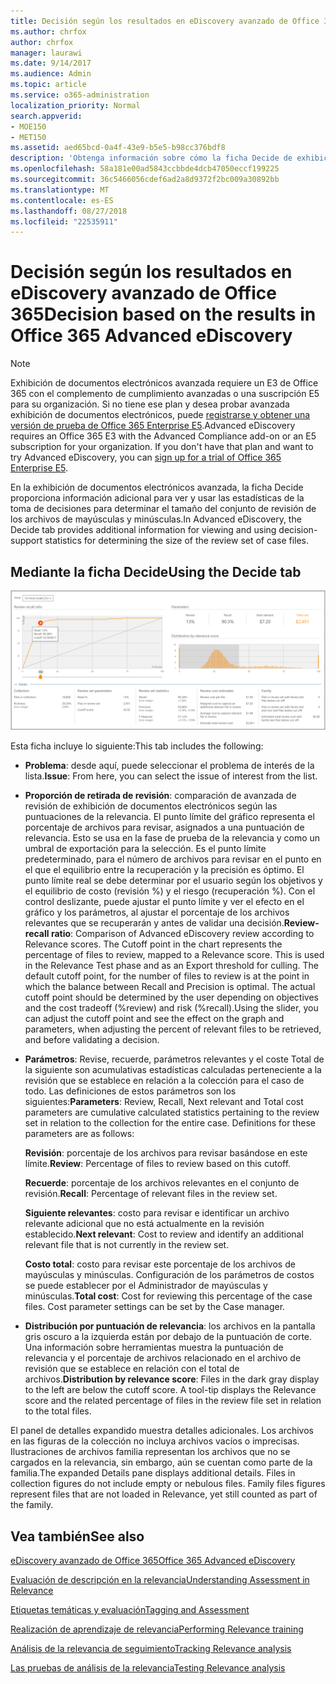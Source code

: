 ```yaml
---
title: Decisión según los resultados en eDiscovery avanzado de Office 365
ms.author: chrfox
author: chrfox
manager: laurawi
ms.date: 9/14/2017
ms.audience: Admin
ms.topic: article
ms.service: o365-administration
localization_priority: Normal
search.appverid:
- MOE150
- MET150
ms.assetid: aed65bcd-0a4f-43e9-b5e5-b98cc376bdf8
description: 'Obtenga información sobre cómo la ficha Decide de exhibición de documentos electrónicos avanzada de Office 365 ofrece datos que le ayudarán a determinan el tamaño correcto del conjunto de revisión de los archivos de mayúsculas y minúsculas. '
ms.openlocfilehash: 58a181e00ad5843ccbbde4dcb47050eccf199225
ms.sourcegitcommit: 36c5466056cdef6ad2a8d9372f2bc009a30892bb
ms.translationtype: MT
ms.contentlocale: es-ES
ms.lasthandoff: 08/27/2018
ms.locfileid: "22535911"
---
```

# <a name="decision-based-on-the-results-in-office-365-advanced-ediscovery"></a><span data-ttu-id="4ca3d-103">Decisión según los resultados en eDiscovery avanzado de Office 365</span><span class="sxs-lookup"><span data-stu-id="4ca3d-103">Decision based on the results in Office 365 Advanced eDiscovery</span></span>

> [!NOTE]
> <span data-ttu-id="4ca3d-p101">Exhibición de documentos electrónicos avanzada requiere un E3 de Office 365 con el complemento de cumplimiento avanzadas o una suscripción E5 para su organización. Si no tiene ese plan y desea probar avanzada exhibición de documentos electrónicos, puede [registrarse y obtener una versión de prueba de Office 365 Enterprise E5](https://go.microsoft.com/fwlink/p/?LinkID=698279).</span><span class="sxs-lookup"><span data-stu-id="4ca3d-p101">Advanced eDiscovery requires an Office 365 E3 with the Advanced Compliance add-on or an E5 subscription for your organization. If you don't have that plan and want to try Advanced eDiscovery, you can [sign up for a trial of Office 365 Enterprise E5](https://go.microsoft.com/fwlink/p/?LinkID=698279).</span></span> 
  
 <span data-ttu-id="4ca3d-106">En la exhibición de documentos electrónicos avanzada, la ficha Decide proporciona información adicional para ver y usar las estadísticas de la toma de decisiones para determinar el tamaño del conjunto de revisión de los archivos de mayúsculas y minúsculas.</span><span class="sxs-lookup"><span data-stu-id="4ca3d-106">In Advanced eDiscovery, the Decide tab provides additional information for viewing and using decision-support statistics for determining the size of the review set of case files.</span></span> 
  
## <a name="using-the-decide-tab"></a><span data-ttu-id="4ca3d-107">Mediante la ficha Decide</span><span class="sxs-lookup"><span data-stu-id="4ca3d-107">Using the Decide tab</span></span>

![Decisión de relevancia](media/f32fed89-f3b5-404a-90c7-ea25d2eb58a9.png)
  
<span data-ttu-id="4ca3d-109">Esta ficha incluye lo siguiente:</span><span class="sxs-lookup"><span data-stu-id="4ca3d-109">This tab includes the following:</span></span>
  
- <span data-ttu-id="4ca3d-110">**Problema**: desde aquí, puede seleccionar el problema de interés de la lista.</span><span class="sxs-lookup"><span data-stu-id="4ca3d-110">**Issue**: From here, you can select the issue of interest from the list.</span></span> 
    
- <span data-ttu-id="4ca3d-p102">**Proporción de retirada de revisión**: comparación de avanzada de revisión de exhibición de documentos electrónicos según las puntuaciones de la relevancia. El punto límite del gráfico representa el porcentaje de archivos para revisar, asignados a una puntuación de relevancia. Esto se usa en la fase de prueba de la relevancia y como un umbral de exportación para la selección. Es el punto límite predeterminado, para el número de archivos para revisar en el punto en el que el equilibrio entre la recuperación y la precisión es óptimo. El punto límite real se debe determinar por el usuario según los objetivos y el equilibrio de costo (revisión %) y el riesgo (recuperación %). Con el control deslizante, puede ajustar el punto límite y ver el efecto en el gráfico y los parámetros, al ajustar el porcentaje de los archivos relevantes que se recuperarán y antes de validar una decisión.</span><span class="sxs-lookup"><span data-stu-id="4ca3d-p102">**Review-recall ratio**: Comparison of Advanced eDiscovery review according to Relevance scores. The Cutoff point in the chart represents the percentage of files to review, mapped to a Relevance score. This is used in the Relevance Test phase and as an Export threshold for culling. The default cutoff point, for the number of files to review is at the point in which the balance between Recall and Precision is optimal. The actual cutoff point should be determined by the user depending on objectives and the cost tradeoff (%review) and risk (%recall).Using the slider, you can adjust the cutoff point and see the effect on the graph and parameters, when adjusting the percent of relevant files to be retrieved, and before validating a decision.</span></span>
    
- <span data-ttu-id="4ca3d-p103">**Parámetros**: Revise, recuerde, parámetros relevantes y el coste Total de la siguiente son acumulativas estadísticas calculadas perteneciente a la revisión que se establece en relación a la colección para el caso de todo. Las definiciones de estos parámetros son los siguientes:</span><span class="sxs-lookup"><span data-stu-id="4ca3d-p103">**Parameters**: Review, Recall, Next relevant and Total cost parameters are cumulative calculated statistics pertaining to the review set in relation to the collection for the entire case. Definitions for these parameters are as follows:</span></span>
    
    <span data-ttu-id="4ca3d-118">**Revisión**: porcentaje de los archivos para revisar basándose en este límite.</span><span class="sxs-lookup"><span data-stu-id="4ca3d-118">**Review**: Percentage of files to review based on this cutoff.</span></span> 
    
    <span data-ttu-id="4ca3d-119">**Recuerde**: porcentaje de los archivos relevantes en el conjunto de revisión.</span><span class="sxs-lookup"><span data-stu-id="4ca3d-119">**Recall**: Percentage of relevant files in the review set.</span></span> 
    
    <span data-ttu-id="4ca3d-120">**Siguiente relevantes**: costo para revisar e identificar un archivo relevante adicional que no está actualmente en la revisión establecido.</span><span class="sxs-lookup"><span data-stu-id="4ca3d-120">**Next relevant**: Cost to review and identify an additional relevant file that is not currently in the review set.</span></span> 
    
    <span data-ttu-id="4ca3d-p104">**Costo total**: costo para revisar este porcentaje de los archivos de mayúsculas y minúsculas. Configuración de los parámetros de costos se puede establecer por el Administrador de mayúsculas y minúsculas.</span><span class="sxs-lookup"><span data-stu-id="4ca3d-p104">**Total cost**: Cost for reviewing this percentage of the case files. Cost parameter settings can be set by the Case manager.</span></span>
    
- <span data-ttu-id="4ca3d-p105">**Distribución por puntuación de relevancia**: los archivos en la pantalla gris oscuro a la izquierda están por debajo de la puntuación de corte. Una información sobre herramientas muestra la puntuación de relevancia y el porcentaje de archivos relacionado en el archivo de revisión que se establece en relación con el total de archivos.</span><span class="sxs-lookup"><span data-stu-id="4ca3d-p105">**Distribution by relevance score**: Files in the dark gray display to the left are below the cutoff score. A tool-tip displays the Relevance score and the related percentage of files in the review file set in relation to the total files.</span></span>
    
<span data-ttu-id="4ca3d-p106">El panel de detalles expandido muestra detalles adicionales. Los archivos en las figuras de la colección no incluya archivos vacíos o imprecisas. Ilustraciones de archivos familia representan los archivos que no se cargados en la relevancia, sin embargo, aún se cuentan como parte de la familia.</span><span class="sxs-lookup"><span data-stu-id="4ca3d-p106">The expanded Details pane displays additional details. Files in collection figures do not include empty or nebulous files. Family files figures represent files that are not loaded in Relevance, yet still counted as part of the family.</span></span>
  
## <a name="see-also"></a><span data-ttu-id="4ca3d-128">Vea también</span><span class="sxs-lookup"><span data-stu-id="4ca3d-128">See also</span></span>

[<span data-ttu-id="4ca3d-129">eDiscovery avanzado de Office 365</span><span class="sxs-lookup"><span data-stu-id="4ca3d-129">Office 365 Advanced eDiscovery</span></span>](office-365-advanced-ediscovery.md)
  
[<span data-ttu-id="4ca3d-130">Evaluación de descripción en la relevancia</span><span class="sxs-lookup"><span data-stu-id="4ca3d-130">Understanding Assessment in Relevance</span></span>](assessment-in-relevance-in-advanced-ediscovery.md)
  
[<span data-ttu-id="4ca3d-131">Etiquetas temáticas y evaluación</span><span class="sxs-lookup"><span data-stu-id="4ca3d-131">Tagging and Assessment</span></span>](tagging-and-relevance-training-in-advanced-ediscovery.md)
  
[<span data-ttu-id="4ca3d-132">Realización de aprendizaje de relevancia</span><span class="sxs-lookup"><span data-stu-id="4ca3d-132">Performing Relevance training</span></span>](tagging-and-assessment-in-advanced-ediscovery.md)
  
[<span data-ttu-id="4ca3d-133">Análisis de la relevancia de seguimiento</span><span class="sxs-lookup"><span data-stu-id="4ca3d-133">Tracking Relevance analysis</span></span>](track-relevance-analysis-in-advanced-ediscovery.md)
  
[<span data-ttu-id="4ca3d-134">Las pruebas de análisis de la relevancia</span><span class="sxs-lookup"><span data-stu-id="4ca3d-134">Testing Relevance analysis</span></span>](test-relevance-analysis-in-advanced-ediscovery.md)

